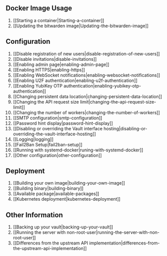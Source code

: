 ## Docker Image Usage
1. [[Starting a container|Starting-a-container]]
1. [[Updating the bitwarden image|Updating-the-bitwarden-image]]

## Configuration
1. [[Disable registration of new users|disable-registration-of-new-users]]
1. [[Disable invitations|disable-invitations]]
1. [[Enabling admin page|enabling-admin-page]]
1. [[Enabling HTTPS|enabling-https]]
1. [[Enabling WebSocket notifications|enabling-websocket-notifications]]
1. [[Enabling U2F authentication|enabling-u2f-authentication]]
1. [[Enabling YubiKey OTP authentication|enabling-yubikey-otp-authentication]]
1. [[Changing persistent data location|changing-persistent-data-location]]
1. [[Changing the API request size limit|changing-the-api-request-size-limit]]
1. [[Changing the number of workers|changing-the-number-of-workers]]
1. [[SMTP configuration|smtp-configuration]]
1. [[Password hint display|password-hint-display]]
1. [[Disabling or overriding the Vault interface hosting|disabling-or-overriding-the-vault-interface-hosting]]
1. [[Logging|logging]]
1. [[Fail2Ban Setup|fail2ban-setup]]
1. [[Running with systemd-docker|runing-with-systemd-docker]]
1. [[Other configuration|other-configuration]]

## Deployment
1. [[Building your own image|building-your-own-image]]
1. [[Building binary|building-binary]]
1. [[Available package|available-packages]]
1. [[Kubernetes deployment|kubernetes-deployment]]

## Other Information
1. [[Backing up your vault|backing-up-your-vault]]
1. [[Running the server with non-root-user|running-the-server-with-non-root-user]]
1. [[Differences from the upstream API implementation|differences-from-the-upstream-api-implementation]]